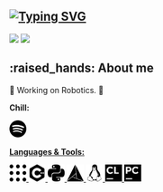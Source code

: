 <h2> <a href="https://git.io/typing-svg"><img src="https://readme-typing-svg.herokuapp.com?font=Great+Vibes&size=40&pause=1000&color=020202&center=true&vCenter=true&width=1000&height=60&lines=Hungry+and+Humble;Welcome+to+my+page" alt="Typing SVG" /></a> </h2>

<img src="https://badgen.net/badge/icon/ULSUM/black?icon=awesome&label" /> <img src="https://custom-icon-badges.demolab.com/badge/-DOE-black?logo=docsdotrs&logoColor=white" /> 


 <h2> :raised_hands: About me </h2>


:star2: Working on Robotics. :star2:


**Chill:**  


<a href="https://open.spotify.com/user/tgnx72evryjea0zt9e3xxfc8u" target="_blank"><img height="30" src="https://github.com/QUIlToT/QUIlToT/blob/main/pic/spotify.svg">
 

**Languages & Tools:**  

<code><img height="30" src="https://github.com/QUIlToT/QUIlToT/blob/main/pic/ros.svg"></code>
<code><img height="30" src="https://github.com/QUIlToT/QUIlToT/blob/main/pic/cplusplus.svg"></code>
<code><img height="30" src="https://github.com/QUIlToT/QUIlToT/blob/main/pic/python.svg"></code>
<code><img height="30" src="https://github.com/QUIlToT/QUIlToT/blob/main/pic/cmake.svg"></code>
<code><img height="30" src="https://github.com/QUIlToT/QUIlToT/blob/main/pic/linux.svg"></code>
<code><img height="30" src="https://github.com/QUIlToT/QUIlToT/blob/main/pic/clion.svg"></code>
<code><img height="30" src="https://github.com/QUIlToT/QUIlToT/blob/main/pic/pycharm.svg"></code>
 
 


